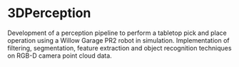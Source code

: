 # 3DPerception

Development of a perception pipeline to perform a tabletop pick and place operation using a Willow Garage PR2 robot in simulation. Implementation of filtering, segmentation, feature extraction and object recognition techniques on RGB-D camera point cloud data.

